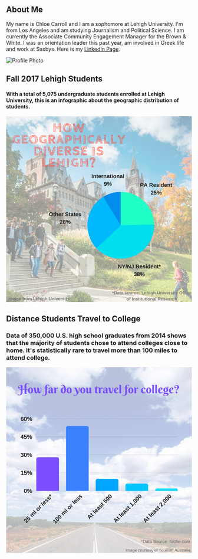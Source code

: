 ## About Me
My name is Chloe Carroll and I am a sophomore at Lehigh University.  I'm from Los Angeles and am studying Journalism and Political Science.  I am currently the Associate Community Engagement Manager for the Brown & White.  I was an orientation leader this past year, am involved in Greek life and work at Saxbys.
Here is my [LinkedIn Page](https://www.linkedin.com/in/chloe-carroll-b050b4140/).

 ![Profile Photo](https://media.licdn.com/mpr/mpr/shrinknp_200_200/AAIABADGAAAAAQAAAAAAAAtEAAAAJDQzY2YwNzFlLTVlZjctNDZiOC05NzdkLWNkZjkzOTc0YjE2OA.jpg)



## Fall 2017 Lehigh Students
#### With a total of 5,075 undergraduate students enrolled at Lehigh University, this is an infographic about the geographic distribution of students.

![Lehigh Data Infographic](https://github.com/ChloeCarroll/ChloeCarroll.github.io/blob/master/Lehigh%20Data%20Infographic.png?raw=true)



## Distance Students Travel to College
### Data of 350,000 U.S. high school graduates from 2014 shows that the majority of students chose to attend colleges close to home.  It's statistically rare to travel more than 100 miles to attend college.

![College Distance Data](https://github.com/ChloeCarroll/ChloeCarroll.github.io/blob/master/How%20far%20do%20you%20travel%20for%20college_.png?raw=true)
